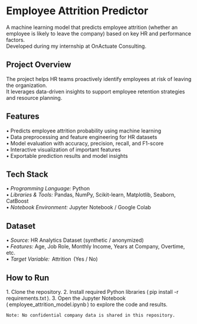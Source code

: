 # Employee Attrition Predictor

A machine learning model that predicts employee attrition (whether an employee is likely to leave the company) based on key HR and performance factors.  
Developed during my internship at OnActuate Consulting.

## Project Overview
The project helps HR teams proactively identify employees at risk of leaving the organization.  
It leverages data-driven insights to support employee retention strategies and resource planning.

## Features
•⁠  ⁠Predicts employee attrition probability using machine learning  
•⁠  ⁠Data preprocessing and feature engineering for HR datasets  
•⁠  ⁠Model evaluation with accuracy, precision, recall, and F1-score  
•⁠  ⁠Interactive visualization of important features  
•⁠  ⁠Exportable prediction results and model insights  

## Tech Stack
•⁠  ⁠*Programming Language:* Python  
•⁠  ⁠*Libraries & Tools:* Pandas, NumPy, Scikit-learn, Matplotlib, Seaborn, CatBoost  
•⁠  ⁠*Notebook Environment:* Jupyter Notebook / Google Colab  

## Dataset
•⁠  ⁠*Source:* HR Analytics Dataset (synthetic / anonymized)  
•⁠  ⁠*Features:* Age, Job Role, Monthly Income, Years at Company, Overtime, etc.  
•⁠  ⁠*Target Variable:* ⁠ Attrition ⁠ (Yes / No)

## How to Run
1.⁠ ⁠Clone the repository.
2.⁠ ⁠Install required Python libraries (⁠ pip install -r requirements.txt ⁠).
3.⁠ ⁠Open the Jupyter Notebook (⁠ employee_attrition_model.ipynb ⁠) to explore the code and results.

	⁠Note: No confidential company data is shared in this repository.
